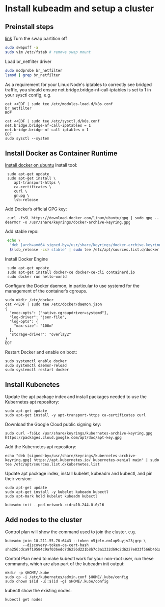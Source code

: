 # Install kubeadm and setup a cluster
## Preinstall steps
[link](https://kubernetes.io/docs/setup/production-environment/tools/kubeadm/install-kubeadm/)
Turn the swap partition off
```bash
sudo swapoff -a
sudo vim /etc/fstab # remove swap mount
```

Load br_netfilter driver
```bash
sudo modprobe br_netfilter
lsmod | grep br_netfilter
```
As a requirement for your Linux Node's iptables to correctly see bridged traffic, you should ensure net.bridge.bridge-nf-call-iptables is set to 1 in your sysctl config, e.g.
```
cat <<EOF | sudo tee /etc/modules-load.d/k8s.conf
br_netfilter
EOF

cat <<EOF | sudo tee /etc/sysctl.d/k8s.conf
net.bridge.bridge-nf-call-ip6tables = 1
net.bridge.bridge-nf-call-iptables = 1
EOF
sudo sysctl --system
```

## Install Docker as Container Runtime
[Install docker on ubuntu](https://docs.docker.com/engine/install/ubuntu/)
Install tool:
```
 sudo apt-get update
 sudo apt-get install \
    apt-transport-https \
    ca-certificates \
    curl \
    gnupg \
    lsb-release
```
Add Docker’s official GPG key:
```
 curl -fsSL https://download.docker.com/linux/ubuntu/gpg | sudo gpg --dearmor -o /usr/share/keyrings/docker-archive-keyring.gpg
```

Add stable repo:
```bash
 echo \
  "deb [arch=amd64 signed-by=/usr/share/keyrings/docker-archive-keyring.gpg] https://download.docker.com/linux/ubuntu \
  $(lsb_release -cs) stable" | sudo tee /etc/apt/sources.list.d/docker.list > /dev/null
```
Install Docker Engine
```
 sudo apt-get update
 sudo apt-get install docker-ce docker-ce-cli containerd.io
 sudo docker run hello-world
```
Configure the Docker daemon, in particular to use systemd for the management of the container’s cgroups.
```
sudo mkdir /etc/docker
cat <<EOF | sudo tee /etc/docker/daemon.json
{
  "exec-opts": ["native.cgroupdriver=systemd"],
  "log-driver": "json-file",
  "log-opts": {
    "max-size": "100m"
  },
  "storage-driver": "overlay2"
}
EOF
```
Restart Docker and enable on boot:
```
sudo systemctl enable docker
sudo systemctl daemon-reload
sudo systemctl restart docker
```
## Install Kubenetes
Update the apt package index and install packages needed to use the Kubernetes apt repository:
```
sudo apt-get update
sudo apt-get install -y apt-transport-https ca-certificates curl
```
Download the Google Cloud public signing key:
```
sudo curl -fsSLo /usr/share/keyrings/kubernetes-archive-keyring.gpg https://packages.cloud.google.com/apt/doc/apt-key.gpg
```
Add the Kubernetes apt repository:
```
echo "deb [signed-by=/usr/share/keyrings/kubernetes-archive-keyring.gpg] https://apt.kubernetes.io/ kubernetes-xenial main" | sudo tee /etc/apt/sources.list.d/kubernetes.list
```
Update apt package index, install kubelet, kubeadm and kubectl, and pin their version:
```
sudo apt-get update
sudo apt-get install -y kubelet kubeadm kubectl
sudo apt-mark hold kubelet kubeadm kubectl
```

```
kubeadm init --pod-network-cidr=10.244.0.0/16
```

## Add nodes to the cluster
Control plan will show the command used to join the cluster. e.g.
```
kubeadm join 10.211.55.76:6443 --token m5jelv.em1up9uyjv23jgrp \
        --discovery-token-ca-cert-hash sha256:dca9f19584c9af036edc7d6256d221b8b7c3a1332d69c2d6227e833f566b461a
```

Control Plan need to make kubectl work for your non-root user, run these commands, which are also part of the kubeadm init output:
```
mkdir -p $HOME/.kube
sudo cp -i /etc/kubernetes/admin.conf $HOME/.kube/config
sudo chown $(id -u):$(id -g) $HOME/.kube/config
```
kubectl show the existing nodes:
```
kubectl get nodes
```
